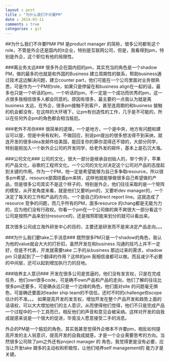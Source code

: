 ```yaml
---
layout : post
title : "为什么我们不许要PM"
date : 2014-03-11
comments : true
categories : git
---
```

##为什么我们不许要PM#
PM 是product manager 的简称，很多公司都有这个role，不管是外企还是国内的it企业，特别是互联网公司，但是，我看得到pm，特别是外企，这个职位有他的局限性。


###离业务太远###
很多外企在国内招的pm，其实充当的角色是一个shadow PM，做的最多的也就是和外国的Business 建立周期性的联系，帮助business通过技术这边解决问题，建立counter part，他们可能在一个公司里面对业务很熟悉，可是作为一个PM的role，如果只是停留在和business align在一起的话，最多也只是一个听话的pm，一个听话的pm，不一定是一个成功而优秀的pm，这一点很多我相信很多人都会同意的。原因有很多，最主要的一点我认为就是离business 太远，在外企，很多pm接触不到客户，甚至连周期的和business 接触的机会都没有，在这样的大环境下，让pm有创造性的工作，几乎是不可能的，所以在任何外企pm的角色都会相当尴尬。

###老外不吊你###
很简单的道理，一个是地方，一个是中央，地方有问题和建议可以提，但是中央有权利，不做回应，别说pm提出的很多想法得不到采纳，就连开发的很多idea发邮件给美国，能回复你的算你混得还不错的，大部分同学，特别是刚加入一个新外企公司的开发同学，给老外发的邮件，基本上是石沉大海。

###公司文化###
公司的文化，很大一部分是继承自创始人的，举个例子，苹果的产品文化，谷歌的工程师文化。一个公司的文化对决定这个公司对产品的态度起到关键的作用。作为一个PM，他一定是希望能够为自己多争取resource，所以很多pm希望，resource是围绕着pm来转，这样他就能够做很多自己希望做的产品，但是很多公司其实不是这个样子的，特别是外企，他们往往采取的是一个矩阵的模型，从开发角度来看，就是他们又要听pm的，又要听dev manager的，一个决定了每天的工作和产品的方向，一个是自己的direct report line。这就造成了resource 竞争的问题，而几乎所有的PM，面多resource 的chang都是无能为力的，应为他们没有行政权。你看一个pm在一个公司做的爽不爽很大一部分看这个公司是按照产品来划分resource的，还是按照职能来划分的就可以看出来。

其次很多公司成立海外研发中心的目的，主要还是研发而不是来决定产品走向。。。

###为什么我们要take二手消息###
既然很多PM只是一个shadow的角色，我认为他的value就会大大的打折扣，虽然开发在和business 沟通的技巧上并不一定好，但是不代表，开发就需要take 二手的从business 那边过来的需求，shadow pm 只是起到了一个翻译的作用？这样的pm 我相信谁都可以做。而且减少不必要的中间层，还可以起到增加执行力的目地。

###培养主人意识###
开发在很多公司是苦逼的，他们没有发言权，只是在完成任务，他们own很多code，可是确不own产品和产品的走向，他们了解的往往比很多pm还要多，可是确永远只是一个边缘的角色，他们面对site 的问题毫无惧色，可是确还要面对leader ship team的不信任。还时不时的challenge你scope 估计的不准。。。
如果提高开发的发言权，增加开发在整个产品开发和趋势上面的话语权，可以大大增加他们的主人意识，从而使得他们觉得，他们不只是完成产品一个过程中的一个工具而已，相反他们的声音和意见会被采纳。这样对开发的自我成就感来说是一个很大的促进，毕竟没人愿意接受二手的消息。

外企的PM是一个尴尬的角色，其实我甚至觉得外企根本不许要pm，相反如何提高开发的主人翁意识，提高开发的自我成就感，才是一个企业需要思考的方向。当然很多公司除了pm之外还有project manager 的 角色，我觉得更是没有必要，应当让开发take 跟多的主动权和积极性，让他们培养self management的 能力才是关键。





